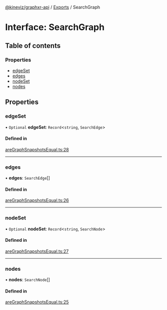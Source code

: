 [@kineviz/graphxr-api](../README.md) / [Exports](../modules.md) / SearchGraph

# Interface: SearchGraph

## Table of contents

### Properties

- [edgeSet](SearchGraph.md#edgeset)
- [edges](SearchGraph.md#edges)
- [nodeSet](SearchGraph.md#nodeset)
- [nodes](SearchGraph.md#nodes)

## Properties

### edgeSet

• `Optional` **edgeSet**: `Record`<`string`, `SearchEdge`\>

#### Defined in

[areGraphSnapshotsEqual.ts:28](https://bitbucket.org/kineviz/graphxr-api/src/c752a8c/src/areGraphSnapshotsEqual.ts#lines-28)

___

### edges

• **edges**: `SearchEdge`[]

#### Defined in

[areGraphSnapshotsEqual.ts:26](https://bitbucket.org/kineviz/graphxr-api/src/c752a8c/src/areGraphSnapshotsEqual.ts#lines-26)

___

### nodeSet

• `Optional` **nodeSet**: `Record`<`string`, `SearchNode`\>

#### Defined in

[areGraphSnapshotsEqual.ts:27](https://bitbucket.org/kineviz/graphxr-api/src/c752a8c/src/areGraphSnapshotsEqual.ts#lines-27)

___

### nodes

• **nodes**: `SearchNode`[]

#### Defined in

[areGraphSnapshotsEqual.ts:25](https://bitbucket.org/kineviz/graphxr-api/src/c752a8c/src/areGraphSnapshotsEqual.ts#lines-25)
